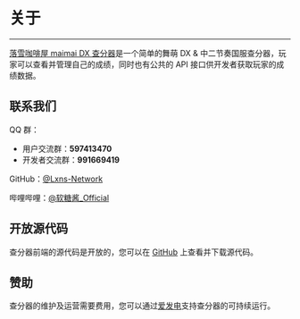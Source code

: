 # 关于

---

[落雪咖啡屋 maimai DX 查分器](/)是一个简单的舞萌 DX & 中二节奏国服查分器，玩家可以查看并管理自己的成绩，同时也有公共的 API 接口供开发者获取玩家的成绩数据。

## 联系我们

QQ 群：
- 用户交流群：**597413470**
- 开发者交流群：**991669419**

GitHub：[@Lxns-Network](https://github.com/Lxns-Network)

哔哩哔哩：[@软糖酱_Official](https://space.bilibili.com/1432317833)

## 开放源代码

查分器前端的源代码是开放的，您可以在 [GitHub](https://github.com/Lxns-Network/maimai-prober-frontend) 上查看并下载源代码。

## 赞助

查分器的维护及运营需要费用，您可以通过[爱发电](https://ifdian.net/a/lxnssama)支持查分器的可持续运行。